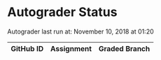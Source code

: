 # Autograder Status
Autograder last run at: November 10, 2018 at 01:20

| GitHub ID | Assignment | Graded Branch |
|-----------|------------|---------------|
